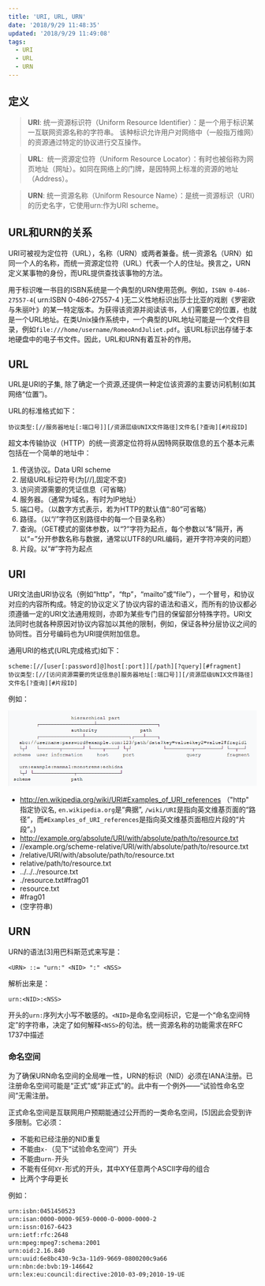 ```yaml
---
title: 'URI, URL, URN'
date: '2018/9/29 11:48:35'
updated: '2018/9/29 11:49:08'
tags:
  - URI
  - URL
  - URN
---
```

## 定义
>**URI**: 统一资源标识符（Uniform Resource Identifier）：是一个用于标识某一互联网资源名称的字符串。 该种标识允许用户对网络中（一般指万维网）的资源通过特定的协议进行交互操作。

>**URL**:  统一资源定位符（Uniform Resource Locator）：有时也被俗称为网页地址（网址）。如同在网络上的门牌，是因特网上标准的资源的地址（Address）。

>**URN**: 统一资源名称（Uniform Resource Name）：是统一资源标识（URI）的历史名字，它使用urn:作为URI scheme。

<!-- more -->

## URL和URN的关系
URI可被视为定位符（URL），名称（URN）或两者兼备。统一资源名（URN）如同一个人的名称，而统一资源定位符（URL）代表一个人的住址。换言之，URN定义某事物的身份，而URL提供查找该事物的方法。

用于标识唯一书目的ISBN系统是一个典型的URN使用范例。例如，`ISBN 0-486-27557-4`( urn:ISBN 0-486-27557-4 )无二义性地标识出莎士比亚的戏剧《罗密欧与朱丽叶》的某一特定版本。为获得该资源并阅读该书，人们需要它的位置，也就是一个URL地址。在类Unix操作系统中，一个典型的URL地址可能是一个文件目录，例如`file:///home/username/RomeoAndJuliet.pdf`。该URL标识出存储于本地硬盘中的电子书文件。因此，URL和URN有着互补的作用。

## URL
URL是URI的子集, 除了确定一个资源,还提供一种定位该资源的主要访问机制(如其网络“位置”)。

URL的标准格式如下：
```http
协议类型:[//服务器地址[:端口号]][/资源层级UNIX文件路径]文件名[?查询][#片段ID]
```
超文本传输协议（HTTP）的统一资源定位符将从因特网获取信息的五个基本元素包括在一个简单的地址中：
1. 传送协议。Data URI scheme
2. 层级URL标记符号(为[//],固定不变)
3. 访问资源需要的凭证信息（可省略）
4. 服务器。（通常为域名，有时为IP地址）
5. 端口号。（以数字方式表示，若为HTTP的默认值“:80”可省略）
6. 路径。（以“/”字符区别路径中的每一个目录名称）
7. 查询。（GET模式的窗体参数，以“?”字符为起点，每个参数以“&”隔开，再以“=”分开参数名称与数据，通常以UTF8的URL编码，避开字符冲突的问题）
8. 片段。以“#”字符为起点

## URI
URI文法由URI协议名（例如“http”，“ftp”，“mailto”或“file”），一个冒号，和协议对应的内容所构成。特定的协议定义了协议内容的语法和语义，而所有的协议都必须遵循一定的URI文法通用规则，亦即为某些专门目的保留部分特殊字符。URI文法同时也就各种原因对协议内容加以其他的限制，例如，保证各种分层协议之间的协同性。百分号编码也为URI提供附加信息。

通用URI的格式(URL完成格式)如下：
```http
scheme:[//[user[:password]@]host[:port]][/path][?query][#fragment]
协议类型:[//[访问资源需要的凭证信息@]服务器地址[:端口号]][/资源层级UNIX文件路径]文件名[?查询][#片段ID]
```
例如：

![](https://www.github.com/Bored-AnnoYing/pic/raw/master/markdownxiaoshujiang/2018-9-29/1538189749089.png)

- http://en.wikipedia.org/wiki/URI#Examples_of_URI_references （"http" 指定协议名, `en.wikipedia.org`是“典据”, `/wiki/URI`是指向英文维基页面的“路径”，而`#Examples_of_URI_references`是指向英文维基页面相应片段的“片段”。)
- http://example.org/absolute/URI/with/absolute/path/to/resource.txt
- //example.org/scheme-relative/URI/with/absolute/path/to/resource.txt
- /relative/URI/with/absolute/path/to/resource.txt
- relative/path/to/resource.txt
- ../../../resource.txt
- ./resource.txt#frag01
- resource.txt
- #frag01
- (空字符串)

## URN
URN的语法[3]用巴科斯范式来写是：
```http
<URN> ::= "urn:" <NID> ":" <NSS>
```
解析出来是：
```http
urn:<NID>:<NSS>
```
开头的`urn:`序列大小写不敏感的。`<NID>`是命名空间标识，它是一个“命名空间特定”的字符串，决定了如何解释`<NSS>`的句法。统一资源名称的功能需求在RFC 1737中描述

### 命名空间
为了确保URN命名空间的全局唯一性，URN的标识（NID）必须在IANA注册。已注册命名空间可能是“正式”或“非正式”的。此中有一个例外——“试验性命名空间”无需注册。

正式命名空间是互联网用户预期能通过公开而的一类命名空间，[5]因此会受到许多限制。它必须：
- 不能和已经注册的NID重复
- 不能由`x-`（见下“试验命名空间”）开头
- 不能由`urn-`开头
- 不能有任何`XY-`形式的开头，其中XY任意两个ASCII字母的组合
- 比两个字母更长

例如：
```http
urn:isbn:0451450523
urn:isan:0000-0000-9E59-0000-O-0000-0000-2
urn:issn:0167-6423
urn:ietf:rfc:2648
urn:mpeg:mpeg7:schema:2001
urn:oid:2.16.840
urn:uuid:6e8bc430-9c3a-11d9-9669-0800200c9a66
urn:nbn:de:bvb:19-146642
urn:lex:eu:council:directive:2010-03-09;2010-19-UE
```